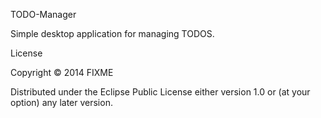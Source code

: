 TODO-Manager


Simple desktop application for managing TODOS.

License

Copyright © 2014 FIXME

Distributed under the Eclipse Public License either version 1.0 or (at
your option) any later version.


